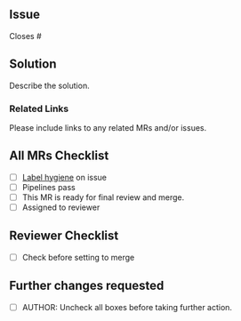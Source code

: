 ## Issue
<!---
Link the Issue this MR closes
--->
Closes #

## Solution

Describe the solution.

### Related Links

Please include links to any related MRs and/or issues.

## All MRs Checklist
* [ ]  [Label hygiene](https://about.gitlab.com/handbook/business-ops/data-team/#issue-labeling) on issue
* [ ]  Pipelines pass
* [ ]  This MR is ready for final review and merge.
* [ ]  Assigned to reviewer

## Reviewer Checklist
* [ ]  Check before setting to merge

## Further changes requested
* [ ]  AUTHOR: Uncheck all boxes before taking further action. 